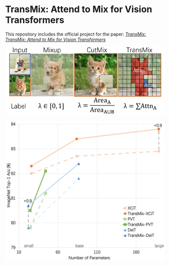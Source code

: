 # TransMix: Attend to Mix for Vision Transformers

This repository includes the official project for the paper: [*TransMix: TransMix: Attend to Mix for Vision Transformers*](https://arxiv.org)  

![](./pic1.png)


![](./pic2.png)
